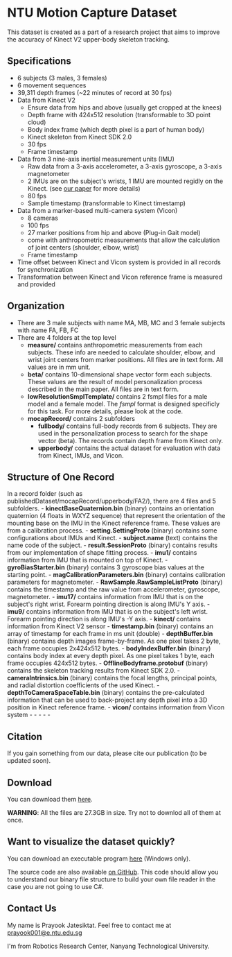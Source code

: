 # NTU Motion Capture Dataset
This dataset is created as a part of a research project that aims to improve the accuracy of Kinect V2 upper-body skeleton tracking.

## Specifications
- 6 subjects (3 males, 3 females)
- 6 movement sequences
- 39,311 depth frames (~22 minutes of record at 30 fps)
- Data from Kinect V2 
    - Ensure data from hips and above (usually get cropped at the knees)
    - Depth frame with 424x512 resolution (transformable to 3D point cloud)
    - Body index frame (which depth pixel is a part of human body)
    - Kinect skeleton from Kinect SDK 2.0
    - 30 fps
    - Frame timestamp
- Data from 3 nine-axis inertial measurement units (IMU)
    - Raw data from a 3-axis accelerometer, a 3-axis gyroscope, a 3-axis magnetometer
    - 2 IMUs are on the subject's wrists, 1 IMU are mounted regidly on the Kinect. (see [our paper]() for more details)
    - 80 fps
    - Sample timestamp (transformable to Kinect timestamp)
- Data from a marker-based multi-camera system (Vicon)
    - 8 cameras
    - 100 fps
    - 27 marker positions from hip and above (Plug-in Gait model)
    - come with anthropometric measurements that allow the calculation of joint centers (shoulder, elbow, wrist)
    - Frame timestamp
- Time offset between Kinect and Vicon system is provided in all records for synchronization
- Transformation between Kinect and Vicon reference frame is measured and provided
    
## Organization
- There are 3 male subjects with name MA, MB, MC and 3 female subjects with name FA, FB, FC
- There are 4 folders at the top level
    - **measure/** contains anthropometric measurements from each subjects. These info are needed to calculate shoulder, elbow, and wrist joint centers from marker positions. All files are in text form. All values are in mm unit.
    - **beta/** contains 10-dimensional shape vector form each subjects. These values are the result of model personalization process described in the main paper. All files are in text form.
    - **lowResolutionSmplTemplate/** contains 2 fsmpl files for a male model and a female model. The *fsmpl* format is designed specificly for this task. For more details, please look at the code.
    - **mocapRecord/** contains 2 subfolders
        - **fullbody/** contains full-body records from 6 subjects. They are used in the personalization process to search for the shape vector (beta). The records contain depth frame from Kinect only.
        - **upperbody/** contains the actual dataset for evaluation with data from Kinect, IMUs, and Vicon.

## Structure of One Record
In a record folder (such as publishedDataset/mocapRecord/upperbody/FA2/), there are 4 files and 5 subfolders.
    - **kinectBaseQuaternion.bin** (binary) contains an orientation quaternion (4 floats in WXYZ sequence) that represent the orientation of the mounting base on the IMU in the Kinect reference frame. These values are from a calibration process.
    - **setting.SettingProto** (binary) contains some configurations about IMUs and Kinect.
    - **subject.name** (text) contains the name code of the subject.
    - **result.SessionProto** (binary) contains results from our implementation of shape fitting process.
    - **imu1/** contains information from IMU that is mounted on top of Kinect.
        - **gyroBiasStarter.bin** (binary) contains 3 gyroscope bias values at the starting point.
        - **magCalibrationParameters.bin** (binary) contains calibration parameters for magnetometer.
        - **RawSample.RawSampleListProto** (binary) contains the timestamp and the raw value from accelerometer, gyroscope, magnetometer.
    - **imu17/** contains information from IMU that is on the subject's right wrist. Forearm pointing direction is along IMU's Y axis.
    - **imu9/** contains information from IMU that is on the subject's left wrist. Forearm pointing direction is along IMU's -Y axis.
    - **kinect/** contains information from Kinect V2 sensor
        - **timestamp.bin** (binary) contains an array of timestamp for each frame in ms unit (double)
        - **depthBuffer.bin** (binary) contains depth images frame-by-frame. As one pixel takes 2 byte, each frame occupies 2x424x512 bytes.
        - **bodyIndexBuffer.bin** (binary) contains body index at every depth pixel. As one pixel takes 1 byte, each frame occupies 424x512 bytes.
        - **OfflineBodyframe.protobuf** (binary) contains the skeleton tracking results from Kinect SDK 2.0.
        - **cameraIntrinsics.bin** (binary) contains the focal lengths, principal points, and radial distortion coefficients of the used Kinect.
        - **depthToCameraSpaceTable.bin** (binary) contains the pre-calculated information that can be used to back-project any depth pixel into a 3D position in Kinect reference frame.
    - **vicon/** contains information from Vicon system
        -
        -
        -
        -
        -
    
## Citation
If you gain something from our data, please cite our publication (to be updated soon).

## Download
You can download them [here](https://drive.google.com/drive/folders/0Bz8_iLTGY2o4b25FYWkwUU9BWjA). 

**WARNING**: All the files are 27.3GB in size. Try not to downlod all of them at once. 

## Want to visualize the dataset quickly?
You can download an executable program [here]() (Windows only).

The source code are also available [on GitHub](). This code should allow you to understand our binary file structure to build your own file reader in the case you are not going to use C#.

## Contact Us
My name is Prayook Jatesiktat. Feel free to contact me at prayook001@e.ntu.edu.sg

I'm from Robotics Research Center, Nanyang Technological University.
